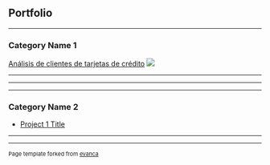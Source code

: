 ## Portfolio

---
<!-- Esto es un comentario -->

### Category Name 1 

[Análisis de clientes de tarjetas de crédito](/sample_page)
<img src="images/dummy_thumbnail.jpg?raw=true"/>

---
<!-- [Project 2 Title](/pdf/sample_presentation.pdf) -->
<!-- <img src="images/dummy_thumbnail.jpg?raw=true"/> -->

---
<!-- [Project 3 Title](http://example.com/) -->
<!-- <img src="images/dummy_thumbnail.jpg?raw=true"/> -->

---

### Category Name 2

- [Project 1 Title](http://example.com/)
<!-- - [Project 2 Title](http://example.com/) -->
<!-- - [Project 3 Title](http://example.com/) -->
<!-- - [Project 4 Title](http://example.com/) -->
<!-- - [Project 5 Title](http://example.com/) -->

---




---
<p style="font-size:11px">Page template forked from <a href="https://github.com/evanca/quick-portfolio">evanca</a></p>
<!-- Remove above link if you don't want to attibute -->
